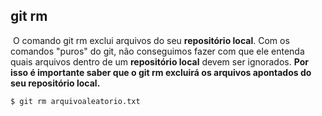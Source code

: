## git rm

​	O comando git rm exclui arquivos do seu **repositório local**. Com os comandos "puros" do git, não conseguimos fazer com que ele entenda quais arquivos dentro de um **repositório local** devem ser ignorados. **Por isso é importante saber que o git rm excluirá os arquivos apontados do seu repositório local.**

```
$ git rm arquivoaleatorio.txt
```

